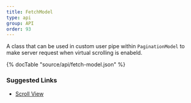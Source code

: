 ```yaml
---
title: FetchModel
type: api
group: API
order: 93
---
```

A class that can be used in custom user pipe within `PaginationModel` to make server request when
virtual scrolling is enabeld.

{% docTable "source/api/fetch-model.json" %}

### Suggested Links

* [Scroll View](/doc/api/scroll-view.html)

